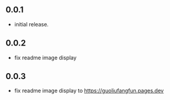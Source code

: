 ## 0.0.1

* initial release.
## 0.0.2

* fix readme image display
## 0.0.3

* fix readme image display to https://guoliufangfun.pages.dev
